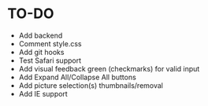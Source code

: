 # TO-DO

-  Add backend
-  Comment style.css
-  Add git hooks
-  Test Safari support
-  Add visual feedback green (checkmarks) for valid input
-  Add Expand All/Collapse All buttons
-  Add picture selection(s) thumbnails/removal
-  Add IE support
